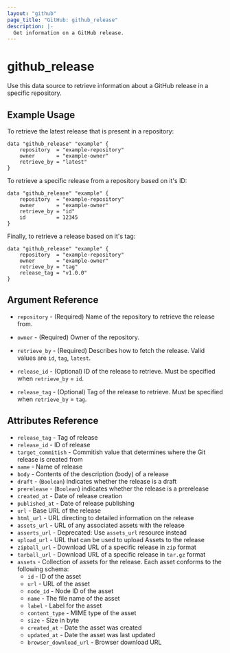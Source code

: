 ```yaml
---
layout: "github"
page_title: "GitHub: github_release"
description: |-
  Get information on a GitHub release.
---
```


# github\_release

Use this data source to retrieve information about a GitHub release in a specific repository.

## Example Usage
To retrieve the latest release that is present in a repository:

```hcl
data "github_release" "example" {
    repository  = "example-repository"
    owner       = "example-owner"
    retrieve_by = "latest"
}
```

To retrieve a specific release from a repository based on it's ID:

```hcl
data "github_release" "example" {
    repository  = "example-repository"
    owner       = "example-owner"
    retrieve_by = "id"
    id          = 12345
}
```

Finally, to retrieve a release based on it's tag:

```hcl
data "github_release" "example" {
    repository  = "example-repository"
    owner       = "example-owner"
    retrieve_by = "tag"
    release_tag = "v1.0.0"
}
```

## Argument Reference

 *  `repository`  -  (Required) Name of the repository to retrieve the release from.

 *  `owner`  -  (Required) Owner of the repository.

 *  `retrieve_by`  -  (Required) Describes how to fetch the release. Valid values are `id`, `tag`, `latest`.

 *  `release_id`  -  (Optional) ID of the release to retrieve. Must be specified when `retrieve_by` = `id`.

 *  `release_tag`  -  (Optional) Tag of the release to retrieve. Must be specified when `retrieve_by` = `tag`.


## Attributes Reference

 * `release_tag` - Tag of release
 * `release_id` - ID of release
 * `target_commitish` - Commitish value that determines where the Git release is created from
 * `name` - Name of release
 * `body` - Contents of the description (body) of a release
 * `draft` - (`Boolean`) indicates whether the release is a draft
 * `prerelease` - (`Boolean`) indicates whether the release is a prerelease
 * `created_at` - Date of release creation
 * `published_at` - Date of release publishing
 * `url` - Base URL of the release
 * `html_url` - URL directing to detailed information on the release
 * `assets_url` - URL of any associated assets with the release
 * `asserts_url` - Deprecated: Use `assets_url` resource instead
 * `upload_url` - URL that can be used to upload Assets to the release
 * `zipball_url` - Download URL of a specific release in `zip` format
 * `tarball_url` - Download URL of a specific release in `tar.gz` format
 * `assets` - Collection of assets for the release. Each asset conforms to the following schema:
    * `id` - ID of the asset
    * `url` - URL of the asset
    * `node_id` - Node ID of the asset
    * `name` - The file name of the asset
    * `label` - Label for the asset
    * `content_type` - MIME type of the asset
    * `size` - Size in byte
    * `created_at` - Date the asset was created
    * `updated_at` - Date the asset was last updated
    * `browser_download_url` - Browser download URL

